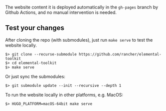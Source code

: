 The website content it is deployed automatically in the `gh-pages` branch by Github Actions, and no manual intervention is needed.

## Test your changes

After cloning the repo (with submodules), just run `make serve` to test the website locally.

```
$> git clone --recurse-submodule https://github.com/rancher/elemental-toolkit
$> cd elemental-toolkit
$> make serve
```

Or just sync the submodules:

```
$> git submodule update --init --recursive --depth 1
```

To run the website locally in other platforms, e.g. MacOS:

```
$> HUGO_PLATFORM=macOS-64bit make serve
```
